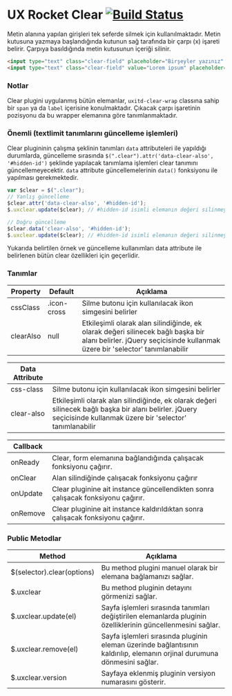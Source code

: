 UX Rocket Clear [![Build Status](https://travis-ci.org/uxrocket/uxrocket.clear.svg)](https://travis-ci.org/uxrocket/uxrocket.clear)
==============
Metin alanına yapılan girişleri tek seferde silmek için kullanılmaktadır. Metin kutusuna yazmaya başlandığında kutunun sağ tarafında bir çarpı (x) işareti belirir. Çarpıya basıldığında metin kutusunun içeriği silinir.


```HTML
<input type="text" class="clear-field" placeholder="Birşeyler yazınız" />
<input type="text" class="clear-field" value="Lorem ipsum" placeholder="Birşeyler yazınız" />
```

### Notlar
Clear plugini uygulanmış bütün elemanlar, `uxitd-clear-wrap` classına sahip bir `span` ya da `label`  içerisine konulmaktadır. Çıkacak çarpı işaretinin pozisyonu da bu wrapper elemanına göre tanımlanmaktadır.

### Önemli (textlimit tanımlarını güncelleme işlemleri)
Clear plugininin çalışma şeklinin tanımları `data` attributeleri ile yapıldığı durumlarda, güncelleme sırasında `$(".clear").attr('data-clear-also', '#hidden-id')` şeklinde yapılacak tanımlama işlemleri clear tanımını güncellemeyecektir. `data` attribute güncellemelerinin `data()` fonksiyonu ile yapılması gerekmektedir.

```JAVASCRIPT
var $clear = $(".clear");
// Yanlış güncelleme 
$clear.attr('data-clear-also', '#hidden-id');
$.uxclear.update($clear); // #hidden-id isimli elemanın değeri silinmeyecektir.

// Doğru güncelleme
$clear.data('clear-also', '#hidden-id');
$.uxclear.update($clear); // #hidden-id isimli elemanın değeri silinmeye başlayacaktır
```
Yukarıda belirtilen örnek ve güncelleme kullanımları data attribute ile belirlenen bütün clear özellikleri için geçerlidir.



### Tanımlar
Property 			 | Default			| Açıklama
-------------------- | ---------------- | --------
cssClass             | .icon-cross      | Silme butonu için kullanılacak ikon simgesini belirler
clearAlso            |  null            | Etkileşimli olarak alan silindiğinde, ek olarak değeri silinecek bağlı başka bir alanı belirler. jQuery seçicisinde kullanmak üzere bir 'selector' tanımlanabilir

Data Attribute			   | &nbsp;
-------------------------- | -----
css-class                  | Silme butonu için kullanılacak ikon simgesini belirler
clear-also                 | Etkileşimli olarak alan silindiğinde, ek olarak değeri silinecek bağlı başka bir alanı belirler. jQuery seçicisinde kullanmak üzere bir 'selector' tanımlanabilir

Callback			 | &nbsp;
-------------------- | -----
onReady              | Clear, form elemanına bağlandığında çalışacak fonksiyonu çağırır.
onClear              | Alan silindiğinde çalışacak fonksiyonu çağırır
onUpdate             | Clear pluginine ait instance güncellendikten sonra çalışacak fonksiyonu çağırır.
onRemove             | Clear pluginine ait instance kaldırıldıktan sonra çalışacak fonksiyonu çağırır.


### Public Metodlar
Method					   | Açıklama
-------------------------- | -------------------------------------------------------
$(selector).clear(options) | Bu method plugini manuel olarak bir elemana bağlamanızı sağlar.
$.uxclear                  | Bu method pluginin detayını görmenizi sağlar.
$.uxclear.update(el)       | Sayfa işlemleri sırasında tanımları değiştirilen elemanlarda pluginin özelliklerinin güncellenmesini sağlar. 
$.uxclear.remove(el)       | Sayfa işlemleri sırasında pluginin eleman üzerinde bağlantısının kaldırılıp, elemanın orjinal durumuna dönmesini sağlar. 
$.uxclear.version          | Sayfaya eklenmiş pluginin versiyon numarasını gösterir.
